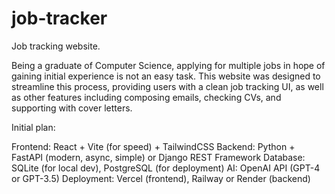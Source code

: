 # job-tracker
Job tracking website.

Being a graduate of Computer Science, applying for multiple jobs in hope of gaining initial experience is not an easy task. This website was designed to streamline this process, providing users with a clean job tracking UI, as well as other features including composing emails, checking CVs, and supporting with cover letters.

Initial plan:

Frontend: React + Vite (for speed) + TailwindCSS
Backend: Python + FastAPI (modern, async, simple) or Django REST Framework
Database: SQLite (for local dev), PostgreSQL (for deployment)
AI: OpenAI API (GPT-4 or GPT-3.5)
Deployment: Vercel (frontend), Railway or Render (backend)
